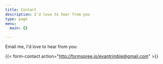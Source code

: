 ```yaml
---
title: Contact
description: I'd love to hear from you
type: page
menu:
  main: {}

---
```



Email me, I'd love to hear from you:

{{< form-contact action="http://formspree.io/evantrimble@gmail.com"  >}}
